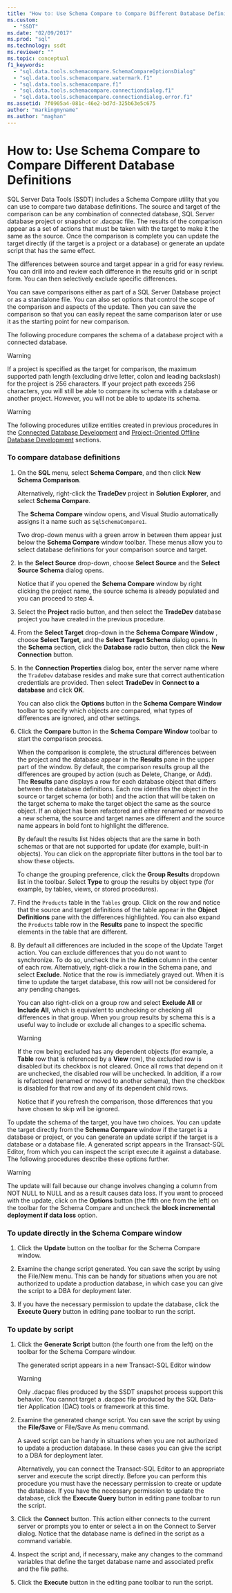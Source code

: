 ```yaml
---
title: "How to: Use Schema Compare to Compare Different Database Definitions | Microsoft Docs"
ms.custom: 
  - "SSDT"
ms.date: "02/09/2017"
ms.prod: "sql"
ms.technology: ssdt
ms.reviewer: ""
ms.topic: conceptual
f1_keywords: 
  - "sql.data.tools.schemacompare.SchemaCompareOptionsDialog"
  - "sql.data.tools.schemacompare.watermark.f1"
  - "sql.data.tools.schemacompare.f1"
  - "sql.data.tools.schemacompare.connectiondialog.f1"
  - "sql.data.tools.schemacompare.connectiondialog.error.f1"
ms.assetid: 7f0905a4-081c-46e2-bd7d-325b63e5c675
author: "markingmyname"
ms.author: "maghan"
---
```

# How to: Use Schema Compare to Compare Different Database Definitions
SQL Server Data Tools (SSDT) includes a Schema Compare utility that you can use to compare two database definitions.  The source and target of the comparison can be any combination of connected database, SQL Server database project or snapshot or .dacpac file.  The results of the comparison appear as a set of actions that must be taken with the target to make it the same as the source.  Once the comparison is complete you can update the target directly (if the target is a project or a database) or generate an update script that has the same effect.  
  
The differences between source and target appear in a grid for easy review.  You can drill into and review each difference in the results grid or in script form.  You can then selectively exclude specific differences.  
  
You can save comparisons either as part of a SQL Server Database project or as a standalone file.  You can also set options that control the scope of the comparison and aspects of the update.  Then you can save the comparison so that you can easily repeat the same comparison later or use it as the starting point for new comparison.  
  
The following procedure compares the schema of a database project with a connected database.  
  
> [!WARNING]  
> If a project is specified as the target for comparison, the maximum supported path length (excluding drive letter, colon and leading backslash) for the project is 256 characters. If your project path exceeds 256 characters, you will still be able to compare its schema with a database or another project. However, you will not be able to update its schema.  
  
> [!WARNING]  
> The following procedures utilize entities created in previous procedures in the [Connected Database Development](../ssdt/connected-database-development.md) and [Project-Oriented Offline Database Development](../ssdt/project-oriented-offline-database-development.md) sections.  
  
### To compare database definitions  
  
1.  On the **SQL** menu, select **Schema Compare**, and then click **New Schema Comparison**.  
  
    Alternatively, right-click the **TradeDev** project in **Solution Explorer**, and select **Schema Compare**.  
  
    The **Schema Compare** window opens, and Visual Studio automatically assigns it a name such as `SqlSchemaCompare1`.  
  
    Two drop-down menus with a green arrow in between them appear just below the **Schema Compare** window toolbar. These menus allow you to select database definitions for your comparison source and target.  
  
2.  In the **Select Source** drop-down, choose **Select Source** and the **Select Source Schema** dialog opens.  
  
    Notice that if you opened the **Schema Compare** window by right clicking the project name, the source schema is already populated and you can proceed to step 4.  
  
3.  Select the **Project** radio button, and then select the **TradeDev** database project you have created in the previous procedure.  
  
4.  From the **Select Target** drop-down in the **Schema Compare Window** , choose **Select Target**, and the **Select Target Schema** dialog opens. In the **Schema** section, click the **Database** radio button, then click the **New Connection** button.  
  
5.  In the **Connection Properties** dialog box, enter the server name where the `TradeDev` database resides and make sure that correct authentication credentials are provided. Then select **TradeDev** in **Connect to a database** and click **OK**.  
  
    You can also click the **Options** button in the  **Schema Compare Window** toolbar to specify which objects are compared, what types of differences are ignored, and other settings.  
  
6.  Click the **Compare** button in the **Schema Compare Window** toolbar to start the comparison process.  
  
    When the comparison is complete, the structural differences between the project and the database appear in the **Results** pane in the upper part of the window. By default, the comparison results group all the differences are grouped by action (such as Delete, Change, or Add). The **Results** pane displays a row for each database object that differs between the database definitions. Each row identifies the object in the source or target schema (or both) and the action that will be taken on the target schema to make the target object the same as the source object.  If an object has been refactored and either renamed or moved to a new schema, the source and target names are different and the source name appears in bold font to highlight the difference.  
  
    By default the results list hides objects that are the same in both schemas or that are not supported for update (for example, built-in objects).  You can click on the appropriate filter buttons in the tool bar to show these objects.  
  
    To change the grouping preference, click the **Group Results** dropdown list in the toolbar.  Select **Type** to group the results by object type (for example, by tables, views, or stored procedures).  
  
7.  Find the `Products` table in the `Tables` group. Click on the row and notice that the source and target definitions of the table appear in the **Object Definitions** pane with the differences highlighted. You can also expand the `Products` table row in the **Results** pane to inspect the specific elements in the table that are different.  
  
8.  By default all differences are included in the scope of the Update Target action. You can exclude differences that you do not want to synchronize. To do so, uncheck the in the **Action** column in the center of each row. Alternatively, right-click a row in the Schema pane, and select **Exclude**. Notice that the row is immediately grayed out. When it is time to update the target database, this row will not be considered for any pending changes.  
  
    You can also right-click on a group row and select **Exclude All** or **Include All**, which is equivalent to unchecking or checking all differences in that group. When you group results by schema this is a useful way to include or exclude all changes to a specific schema.  
  
    > [!WARNING]  
    > If the row being excluded has any dependent objects (for example, a **Table** row that is referenced by a **View** row), the excluded row is disabled but its checkbox is not cleared. Once all rows that depend on it are unchecked, the disabled row will be unchecked. In addition, if a row is refactored (renamed or moved to another schema), then the checkbox is disabled for that row and any of its dependent child rows.  
    >   
    > Notice that if you refresh the comparison, those differences that you have chosen to skip will be ignored.  
  
To update the schema of the target, you have two choices. You can update the target directly from the **Schema Compare** window if the target is a database or project, or you can generate an update script if the target is a database or a database file.  A generated script appears in the Transact\-SQL Editor, from which you can inspect the script execute it against a database. The following procedures describe these options further.  
  
> [!WARNING]  
> The update will fail because our change involves changing a column from NOT NULL to NULL and as a result causes data loss. If you want to proceed with the update, click on the **Options** button (the fifth one from the left) on the toolbar for the Schema Compare and uncheck the **block incremental deployment if data loss** option.  
  
### To update directly in the Schema Compare window  
  
1.  Click the **Update** button on the toolbar for the Schema Compare window.  
  
2.  Examine the change script generated. You can save the script by using the File/New menu. This can be handy for situations when you are not authorized to update a production database, in which case you can give the script to a DBA for deployment later.  
  
3.  If you have the necessary permission to update the database, click the **Execute Query** button in editing pane toolbar to run the script.  
  
### To update by script  
  
1.  Click the **Generate Script** button (the fourth one from the left) on the toolbar for the Schema Compare window.  
  
    The generated script appears in a new Transact\-SQL Editor window  
  
    > [!WARNING]  
    > Only .dacpac files produced by the SSDT snapshot process support this behavior.  You cannot target a .dacpac file produced by the SQL Data-tier Application (DAC) tools or framework at this time.  
  
2.  Examine the generated change script. You can save the script by using the **File/Save** or File/Save As menu command.  
  
    A saved script can be handy in situations when you are not authorized to update a production database. In these cases you can give the script to a DBA for deployment later.  
  
    Alternatively, you can connect the Transact\-SQL Editor to an appropriate server and execute the script directly. Before you can perform this procedure you must have the necessary permission to create or update the database. If you have the necessary permission to update the database, click the **Execute Query** button in editing pane toolbar to run the script.  
  
3.  Click the **Connect** button. This action either connects to the current server or prompts you to enter or select a in on the Connect to Server dialog.  Notice that the database name is defined in the script as a command variable.  
  
4.  Inspect the script and, if necessary, make any changes to the command variables that define the target database name and associated prefix and the file paths.  
  
5.  Click the **Execute** button in the editing pane toolbar to run the script.  
  
